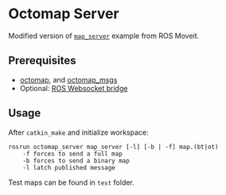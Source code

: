 # Octomap Server 

Modified version of [`map_server`](https://github.com/ros-planning/navigation/tree/kinetic-devel/map_server) example from ROS Moveit. 

## Prerequisites

- [octomap](https://github.com/OctoMap/octomap.git), and [octomap_msgs](https://github.com/OctoMap/octomap_msgs.git)
- Optional: [ROS Websocket bridge](http://wiki.ros.org/rosbridge_suite/Tutorials/RunningRosbridge)

## Usage

After `catkin_make` and initialize workspace:

```
rosrun octomap_server map_server [-l] [-b | -f] map.(bt|ot)
    -f forces to send a full map
    -b forces to send a binary map
    -l latch published message
```

Test maps can be found in `test` folder.